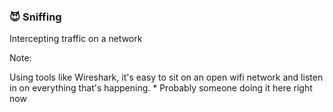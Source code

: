 ### 😈 Sniffing

Intercepting traffic on a network

Note:

Using tools like Wireshark, it's easy to sit on an open wifi network and listen in on everything that's happening.
    * Probably someone doing it here right now
